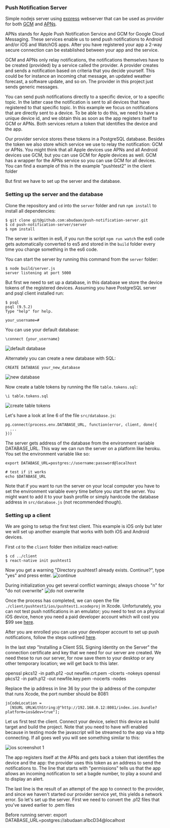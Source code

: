 ### Push Notification Server

Simple nodejs server using [express](http://expressjs.com/) webserver that can be used as provider for both [GCM](https://developers.google.com/cloud-messaging/) and [APNs](https://developer.apple.com/library/ios/documentation/NetworkingInternet/Conceptual/RemoteNotificationsPG/Chapters/ApplePushService.html).

APNs stands for Apple Push Notification Service and GCM for Google Cloud Messaging. These services enable us to send push notifications to Android and/or iOS and WatchOS apps. After you have registered your app a 2-way secure connection can be established between your app and the service.

GCM and APNs only relay notifications, the notifications themselves have to be created (provided) by a service called the provider. A provider creates and sends a notification based on criteria that you decide yourself. This could be for instance an incoming chat message, an updated weather forecast, a software update, and so on. The provider in this project just sends generic messages.

You can send push notifications directly to a specific device, or to a specific topic. In the latter case the notification is sent to all devices that have registered to that specific topic. In this example we focus on notifications that are directly sent to a device. To be able to do this, we need to have a unique device id, and we obtain this as soon as the app registers itself to GCM or APNs. Both services return a token that identifies the device and the app.

Our provider service stores these tokens in a PostgreSQL database. Besides the token we also store which service we use to relay the notification: GCM or APNs. You might think that all Apple devices use APNs and all Android devices use GCM, but you can use GCM for Apple devices as well. GCM has a wrapper for the APNs service so you can use GCM for all devices. You can find a example of this in the example "pushtest2" in the client folder

But first we have to set up the server and the database.



### Setting up the server and the database

Clone the repository and `cd` into the `server` folder and run `npm install` to install all dependencies:

```
$ git clone git@github.com:abudaan/push-notification-server.git
$ cd push-notification-server/server
$ npm install
```

The server is written in es6, if you run the script `npm run watch` the es6 code gets automatically converted to es5 and stored in the `build` folder every time you change something in the es6 code.

You can start the server by running this command from the `server` folder:

```
$ node build/server.js
server listening at port 5000
```


But first we need to set up a database, in this database we store the device tokens of the registered devices. Assuming you have PostgreSQL server and psql client installed run:

```
$ psql
psql (9.5.2)
Type "help" for help.

your_username=#
```

You can use your default database:

```\connect {your_username}```

![default database](./readme-images/psql-1.jpg "default database")


Alternately you can create a new database with SQL:

```CREATE DATABASE your_new_database```

![new database](./readme-images/psql-2.jpg "new database")


Now create a table tokens by running the file `table.tokens.sql`:

```\i table.tokens.sql```

![create table tokens](./readme-images/psql-3.jpg "create table tokens")


Let's have a look at line 6 of the file `src/database.js`:

```
pg.connect(process.env.DATABASE_URL, function(error, client, done){
  ...
}))
```

The server gets address of the database from the environment variable DATABASE_URL. This way we can run the server on a platform like heroku. You set the environment variable like so:

```
export DATABASE_URL=postgres://username:password@localhost

# test if it works
echo $DATABASE_URL

```

Note that if you want to run the server on your local computer you have to set the environment variable every time before you start the server. You might want to add it to your bash profile or simply hardcode the database address in `src/database.js` (not recommended though).



### Setting up a client

We are going to setup the first test client. This example is iOS only but later we will set up another example that works with both iOS and Android devices.

First `cd` to the `client` folder then initialize react-native:

```
$ cd ../client
$ react-native init pushtest1
```

Now you get a warning "Directory pushtest1 already exists. Continue?", type "yes" and press enter.
![continue](./readme-images/react-native-init-1.jpg "continue")

During initialization you get several conflict warnings; always choose "n" for "do not overwrite"
![do not overwrite](./readme-images/react-native-init-conflict.jpg "do not overwrite")

Once the process has completed, we can open the file `./client/pushtest1/ios/pushtest1.xcodeproj` in Xcode. Unfortunately, you can not test push notifications in an emulator; you need to test on a physical iOS device, hence you need a paid developer account which will cost you $99 see [here](https://developer.apple.com/programs/how-it-works/).

After you are enrolled you can use your developer account to set up push notifications, follow the steps outlined [here](https://developer.apple.com/library/ios/documentation/IDEs/Conceptual/AppDistributionGuide/AddingCapabilities/AddingCapabilities.html#//apple_ref/doc/uid/TP40012582-CH26-SW6).

In the last step "Installing a Client SSL Signing Identity on the Server" the connection certificate and key that we need for our server are created. We need these to run our server, for now save them to your desktop or any other temporary location; we will get back to this later.

openssl pkcs12 -in path.p12 -out newfile.crt.pem -clcerts -nokeys
openssl pkcs12 -in path.p12 -out newfile.key.pem -nocerts -nodes


Replace the ip address in line 36 by your the ip address of the computer that runs Xcode, the port number should be 8081:
```
jsCodeLocation =
  [NSURL URLWithString:@"http://192.168.0.12:8081/index.ios.bundle?platform=ios&dev=true"];
```

Let us first test the client. Connect your device, select this device as build target and build the project. Note that you need to have wifi enabled because in testing mode the javascript will be streamed to the app via a http connecting. If all goes well you will see something similar to this:

![ios screenshot 1](./readme-images/ios-screenshot-1-small.jpg "ios screenshot 1")

The app registers itself at the APNs and gets back a token that identifies the device and the app: the provider uses this token as an address to send the notifications to. The line that starts with "permissions" tells us that the app allows an incoming notification to set a bagde number, to play a sound and to display an alert.

The last line is the result of an attempt of the app to connect to the provider, and since we haven't started our provider service yet, this yields a network error. So let's set up the server. First we need to convert the .p12 files that you've saved earlier to .pem files




Before running server:
export DATABASE_URL=postgres://abudaan:a1bcD34@localhost


